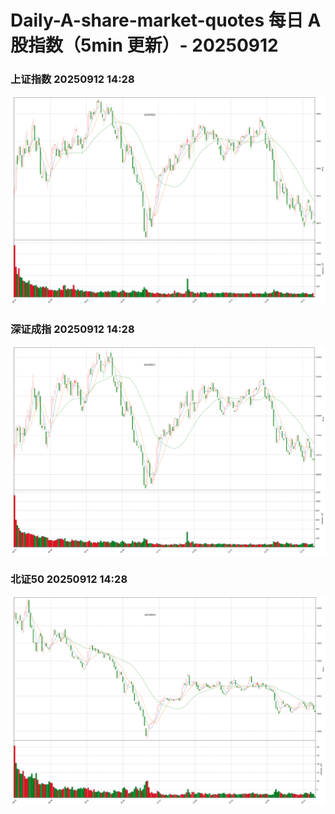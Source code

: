 
# Daily-A-share-market-quotes 每日 A 股指数（5min 更新）- 20250912

### 上证指数 20250912 14:28
![](./fig/2025/9/20250912-sh000001.png)

### 深证成指 20250912 14:28
![](./fig/2025/9/20250912-sz399001.png)

### 北证50 20250912 14:28
![](./fig/2025/9/20250912-bj899050.png)
